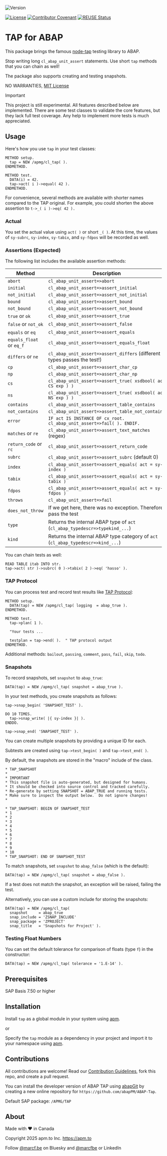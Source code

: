 ![Version](https://img.shields.io/endpoint?url=https://shield.abappm.com/github/abapPM/ABAP-Tap/src/%2523apmg%2523cl_tap.clas.abap/c_version&label=Version&color=blue)

[![License](https://img.shields.io/github/license/abapPM/ABAP-Tap?label=License&color=success)](https://github.com/abapPM/ABAP-Tap/blob/main/LICENSE)
[![Contributor Covenant](https://img.shields.io/badge/Contributor%20Covenant-2.1-4baaaa.svg?color=success)](https://github.com/abapPM/.github/blob/main/CODE_OF_CONDUCT.md)
[![REUSE Status](https://api.reuse.software/badge/github.com/abapPM/ABAP-Tap)](https://api.reuse.software/info/github.com/abapPM/ABAP-Tap)

# TAP for ABAP

This package brings the famous [node-tap](https://node-tap.org/) testing library to ABAP.

Stop writing long `cl_abap_unit_assert` statements. Use short `tap` methods that you can chain as well!

The package also supports creating and testing snapshots.

NO WARRANTIES, [MIT License](https://github.com/abapPM/ABAP-Tap/blob/main/LICENSE)

> [!IMPORTANT]
> This project is still experimental. All features described below are implemented.
> There are some test classes to validate the core features, but they lack full test coverage.
> Any help to implement more tests is much appreciated.

## Usage

Here's how you use `tap` in your test classes:

```abap
METHOD setup.
  tap = NEW /apmg/cl_tap( ).
ENDMETHOD.

METHOD test.
  DATA(i) = 42.
  tap->act( i )->equal( 42 ).
ENDMETHOD.
```

For convenience, several methods are available with shorter names compared to the TAP original. For example, you could shorten the above assertion to `t->_( i )->eq( 42 ).`

### Actual

You set the actual value using `act( )` or short `_( )`. At this time, the values of `sy-subrc`, `sy-index`, `sy-tabix`, and `sy-fdpos` will be recorded as well.

### Assertions (Expected)

The following list includes the available assertion methods:

Method                   | Description
-------------------------|------------------------
`abort`                  | `cl_abap_unit_assert=>abort`
`initial`                | `cl_abap_unit_assert=>assert_initial`
`not_initial`            | `cl_abap_unit_assert=>assert_not_initial`
`bound`                  | `cl_abap_unit_assert=>assert_bound`
`not_bound`              | `cl_abap_unit_assert=>assert_not_bound`
`true` or `ok`           | `cl_abap_unit_assert=>assert_true`
`false` or `not_ok`      | `cl_abap_unit_assert=>assert_false`
`equals` or `eq`         | `cl_abap_unit_assert=>assert_equals`
`equals_float` or `eq_f` | `cl_abap_unit_assert=>assert_equals_float`
`differs` or `ne`        | `cl_abap_unit_assert=>assert_differs` (different types passes the test!)
`cp`                     | `cl_abap_unit_assert=>assert_char_cp`
`np`                     | `cl_abap_unit_assert=>assert_char_np`
`cs`                     | `cl_abap_unit_assert=>assert_true( xsdbool( act CS exp ) )`
`ns`                     | `cl_abap_unit_assert=>assert_true( xsdbool( act NS exp ) )`
`contains`               | `cl_abap_unit_assert=>assert_table_contains`
`not_contains`           | `cl_abap_unit_assert=>assert_table_not_contains`
`error`                  | `IF act IS INSTANCE OF cx_root. cl_abap_unit_assert=>fail( ). ENDIF.`
`matches` or `re`        | `cl_abap_unit_assert=>assert_text_matches` (regex)
`return_code` or `rc`    | `cl_abap_unit_assert=>assert_return_code`
`subrc`                  | `cl_abap_unit_assert=>assert_subrc` (default 0)
`index`                  | `cl_abap_unit_assert=>assert_equals( act = sy-index )`
`tabix`                  | `cl_abap_unit_assert=>assert_equals( act = sy-tabix )`
`fdpos`                  | `cl_abap_unit_assert=>assert_equals( act = sy-fdpos )`
`throws`                 | `cl_abap_unit_assert=>fail`
`does_not_throw`         | If we get here, there was no exception. Therefore, pass the test
`type`                   | Returns the internal ABAP type of `act` (`cl_abap_typedescr=>typekind_...`)
`kind`                   | Returns the internal ABAP type category of `act` (`cl_abap_typedescr=>kind_...`)

You can chain tests as well:

```abap
READ TABLE itab INTO str.
tap->act( str )->subrc( 0 )->tabix( 2 )->eq( 'hasso' ).
```

### TAP Protocol

You can process test and record test results like [TAP Protocol](https://node-tap.org/tap-format/):

```abap
METHOD setup.
  DATA(tap) = NEW /apmg/cl_tap( logging  = abap_true ).
ENDMETHOD.

METHOD test.
  tap->plan( 1 ).

  "Your tests ...

  testplan = tap->end( ).  " TAP protocol output
ENDMETHOD.
```

Additional methods: `bailout`, `passing`, `comment`, `pass`, `fail`, `skip`, `todo`.

### Snapshots

To record snapshots, set `snapshot` to `abap_true`:

```abap
DATA(tap) = NEW /apmg/cl_tap( snapshot = abap_true ).
```

In your test methods, you create snapshots as follows:

```abap
tap->snap_begin( 'SNAPSHOT_TEST' ).

DO 10 TIMES.
  tap->snap_write( |{ sy-index }| ).
ENDDO.

tap->snap_end( 'SNAPSHOT_TEST' ).
```

You can create multiple snapshots by providing a unique ID for each.

Subtests are created using `tap->test_begin( )` and `tap->test_end( )`.

By default, the snapshots are stored in the "macro" include of the class.

```
* TAP_SNAPSHOT
*
* IMPORTANT
* This snapshot file is auto-generated, but designed for humans.
* It should be checked into source control and tracked carefully.
* Re-generate by setting SNAPSHOT = ABAP_TRUE and running tests.
* Make sure to inspect the output below.  Do not ignore changes!
*

* TAP_SNAPSHOT: BEGIN OF SNAPSHOT_TEST
* 1
* 2
* 3
* 4
* 5
* 6
* 7
* 8
* 9
* 10
* TAP_SNAPSHOT: END OF SNAPSHOT_TEST
```

To match snapshots, set `snapshot` to `abap_false` (which is the default):

```abap
DATA(tap) = NEW /apmg/cl_tap( snapshot = abap_false ).
```

If a test does not match the snapshot, an exception will be raised, failing the test.

Alternatively, you can use a custom include for storing the snapshots:

```abap
DATA(tap) = NEW /apmg/cl_tap(
  snapshot     = abap_true
  snap_include = 'ZSNAP_INCLUDE'
  snap_package = 'ZPROJECT'
  snap_title   = 'Snapshots for Project' ).
```

### Testing Float Numbers

You can set the default tolerance for comparison of floats (type `f`) in the constructor:

```abap
DATA(tap) = NEW /apmg/cl_tap( tolerance = '1.E-14' ).
```

## Prerequisites

SAP Basis 7.50 or higher

## Installation

Install `tap` as a global module in your system using [apm](https://abappm.com).

or

Specify the `tap` module as a dependency in your project and import it to your namespace using [apm](https://abappm.com).

## Contributions

All contributions are welcome! Read our [Contribution Guidelines](https://github.com/abapPM/ABAP-Tap/blob/main/CONTRIBUTING.md), fork this repo, and create a pull request.

You can install the developer version of ABAP TAP using [abapGit](https://github.com/abapGit/abapGit) by creating a new online repository for `https://github.com/abapPM/ABAP-Tap`.

Default SAP package: `/APMG/TAP`

## About

Made with ❤ in Canada

Copyright 2025 apm.to Inc. <https://apm.to>

Follow [@marcf.be](https://bsky.app/profile/marcf.be) on Bluesky and [@marcfbe](https://linkedin.com/in/marcfbe) or LinkedIn
